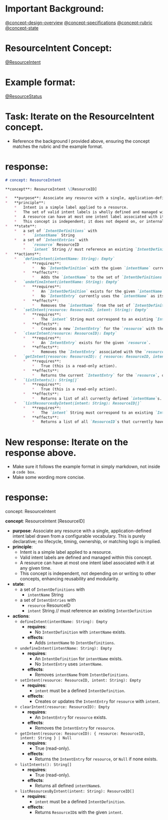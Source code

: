 # Important Background:
[@concept-design-overview](../../../background/concept-design-overview.md)
[@concept-specifications](../../../background/concept-specifications.md)
[@concept-rubric](../../../background/detailed/concept-rubric.md)
[@concept-state](../../../background/detailed/concept-state.md)

# ResourceIntent Concept:
[@ResourceIntent](../ResourceIntent.md)

# Example format:
[@ResourceStatus](../../ResourceStatus/ResourceStatus.md)

# Task: Iterate on the ResourceIntent concept.
- Reference the background I provided above, ensuring the concept matches the rubric and the example format.


# response:

```markdown
# concept: ResourceIntent

**concept**: ResourceIntent \[ResourceID]

*   **purpose**: Associate any resource with a single, application-defined intent label drawn from a configurable vocabulary. This is purely declarative; no lifecycle, timing, ownership, or matching logic is implied.
*   **principle**:
    *   Intent is a simple label applied to a resource.
    *   The set of valid intent labels is wholly defined and managed within this concept.
    *   A resource can have at most one intent label associated with it at any given time.
    *   This concept is independent; it does not depend on, or internally write to, other concepts, thereby enhancing its reusability and modularity.
*   **state**:
    *   a set of `IntentDefinitions` with
        *   `intentName` String
    *   a set of `IntentEntries` with
        *   `resource` ResourceID
        *   `intent` String // must reference an existing `IntentDefinition`
*   **actions**:
    *   `defineIntent(intentName: String): Empty`
        *   **requires**:
            *   No `IntentDefinition` with the given `intentName` currently exists.
        *   **effects**:
            *   Adds the `intentName` to the set of `IntentDefinitions`.
    *   `undefineIntent(intentName: String): Empty`
        *   **requires**:
            *   An `IntentDefinition` exists for the given `intentName`.
            *   No `IntentEntry` currently uses the `intentName` as its intent.
        *   **effects**:
            *   Removes the `intentName` from the set of `IntentDefinitions`.
    *   `setIntent(resource: ResourceID, intent: String): Empty`
        *   **requires**:
            *   The `intent` String must correspond to an existing `IntentDefinition`.
        *   **effects**:
            *   Creates a new `IntentEntry` for the `resource` with the specified `intent`, or replaces the existing `IntentEntry` for that `resource` if one already exists.
    *   `clearIntent(resource: ResourceID): Empty`
        *   **requires**:
            *   An `IntentEntry` exists for the given `resource`.
        *   **effects**:
            *   Removes the `IntentEntry` associated with the `resource`.
    *   `getIntent(resource: ResourceID): { resource: ResourceID, intent: String } | Null`
        *   **requires**:
            *   True (this is a read-only action).
        *   **effects**:
            *   Returns the current `IntentEntry` for the `resource`, or `Null` if no intent is set for it.
    *   `listIntents(): String[]`
        *   **requires**:
            *   True (this is a read-only action).
        *   **effects**:
            *   Returns a list of all currently defined `intentName`s.
    *   `listResourcesByIntent(intent: String): ResourceID[]`
        *   **requires**:
            *   The `intent` String must correspond to an existing `IntentDefinition`.
        *   **effects**:
            *   Returns a list of all `ResourceID`s that currently have the given `intent` assigned.
```

# New response: Iterate on the response above.
- Make sure it follows the example format in simply markdown, not inside a  `code box`.
- Make some wording more concise.
# response:

concept: ResourceIntent

**concept**: ResourceIntent \[ResourceID]

*   **purpose**: Associate any resource with a single, application-defined intent label drawn from a configurable vocabulary. This is purely declarative; no lifecycle, timing, ownership, or matching logic is implied.
*   **principle**:
    *   Intent is a simple label applied to a resource.
    *   Valid intent labels are defined and managed within this concept.
    *   A resource can have at most one intent label associated with it at any given time.
    *   This concept is independent, not depending on or writing to other concepts, enhancing reusability and modularity.
*   **state**:
    *   a set of `IntentDefinitions` with
        *   `intentName` String
    *   a set of `IntentEntries` with
        *   `resource` ResourceID
        *   `intent` String // must reference an existing `IntentDefinition`
*   **actions**:
    *   `defineIntent(intentName: String): Empty`
        *   **requires**:
            *   No `IntentDefinition` with `intentName` exists.
        *   **effects**:
            *   Adds `intentName` to `IntentDefinitions`.
    *   `undefineIntent(intentName: String): Empty`
        *   **requires**:
            *   An `IntentDefinition` for `intentName` exists.
            *   No `IntentEntry` uses `intentName`.
        *   **effects**:
            *   Removes `intentName` from `IntentDefinitions`.
    *   `setIntent(resource: ResourceID, intent: String): Empty`
        *   **requires**:
            *   `intent` must be a defined `IntentDefinition`.
        *   **effects**:
            *   Creates or updates the `IntentEntry` for `resource` with `intent`.
    *   `clearIntent(resource: ResourceID): Empty`
        *   **requires**:
            *   An `IntentEntry` for `resource` exists.
        *   **effects**:
            *   Removes the `IntentEntry` for `resource`.
    *   `getIntent(resource: ResourceID): { resource: ResourceID, intent: String } | Null`
        *   **requires**:
            *   True (read-only).
        *   **effects**:
            *   Returns the `IntentEntry` for `resource`, or `Null` if none exists.
    *   `listIntents(): String[]`
        *   **requires**:
            *   True (read-only).
        *   **effects**:
            *   Returns all defined `intentName`s.
    *   `listResourcesByIntent(intent: String): ResourceID[]`
        *   **requires**:
            *   `intent` must be a defined `IntentDefinition`.
        *   **effects**:
            *   Returns `ResourceID`s with the given `intent`.